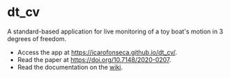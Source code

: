 # dt_cv
A standard-based application for live monitoring of a toy boat's motion in 3 degrees of freedom.
* Access the app at https://icarofonseca.github.io/dt_cv/.
* Read the paper at https://doi.org/10.7148/2020-0207.
* Read the documentation on the [wiki](../../wiki).
